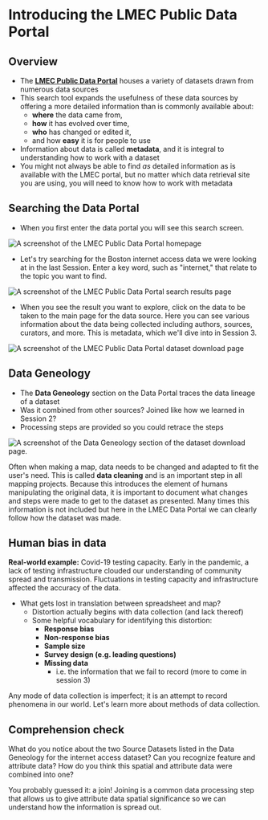# Introducing the LMEC Public Data Portal

## Overview

* The **[LMEC Public Data Portal](data.leventhalmap.org)** houses a variety of datasets drawn from numerous data sources
* This search tool expands the usefulness of these data sources by offering a more detailed information than is commonly available about:
    - **where** the data came from,
    - **how** it has evolved over time,
    - **who** has changed or edited it,
    - and how **easy** it is for people to use
* Information about data is called **metadata**, and it is integral to understanding how to work with a dataset
* You might not always be able to find *as* detailed information as is available with the LMEC portal, but no matter which data retrieval site you are using, you will need to know how to work with metadata


## Searching the Data Portal

* When you first enter the data portal you will see this search screen.

![A screenshot of the LMEC Public Data Portal homepage](./media/DataPortalHomepage)

* Let's try searching for the Boston internet access data we were looking at in the last Session. Enter a key word, such as "internet," that relate to the topic you want to find.

![A screenshot of the LMEC Public Data Portal search results page](./media/DataPortalSearchResults)

* When you see the result you want to explore, click on the data to be taken to the main page for the data source. Here you can see various information about the data being collected including authors, sources, curators, and more. This is metadata, which we'll dive into in Session 3.

![A screenshot of the LMEC Public Data Portal dataset download page](./media/DataPortalDownloadPage)


## Data Geneology
* The **Data Geneology** section on the Data Portal traces the data lineage of a dataset
* Was it combined from other sources? Joined like how we learned in Session 2?
* Processing steps are provided so you could retrace the steps

![A screenshot of the Data Geneology section of the dataset download page.](./media/DataGeneology)

<hideable title = "Learn more: cleaning data">

Often when making a map, data needs to be changed and adapted to fit the user's need. This is called **data cleaning** and is an important step in all mapping projects. Because this introduces the element of humans manipulating the original data, it is important to document what changes and steps were made to get to the dataset as presented. Many times this information is not included but here in the LMEC Data Portal we can clearly follow how the dataset was made.

</hideable>



## Human bias in data

<aside>

**Real-world example:** Covid-19 testing capacity. Early in the pandemic, a lack of testing infrastructure clouded our understanding of community spread and transmission. Fluctuations in testing capacity and infrastructure affected the accuracy of the data.

</aside>

* What gets lost in translation between spreadsheet and map?
  * Distortion actually begins with data collection (and lack thereof)
  * Some helpful vocabulary for identifying this distortion:
    * **Response bias**
    * **Non-response bias**
    * **Sample size**
    * **Survey design (e.g. leading questions)**
    * **Missing data**
      * i.e. the information that we fail to record  (more to come in session 3)

Any mode of data collection is imperfect; it is an attempt to record phenomena in our world. Let's learn more about methods of data collection.



## Comprehension check
What do you notice about the two Source Datasets listed in the Data Geneology for the internet access dataset? Can you recognize feature and attribute data? How do you think this spatial and attribute data were combined into one?

<hideable title = "Check your answer">

You probably guessed it: a join! Joining is a common data processing step that allows us to give attribute data spatial significance so we can understand how the information is spread out.

</hideable>
